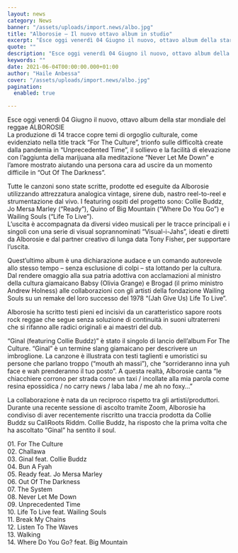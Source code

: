 ```yaml
---
layout: news
category: News
banner: "/assets/uploads/import.news/albo.jpg"
title: "Alborosie – Il nuovo ottavo album in studio"
excerpt: "Esce oggi venerdì 04 Giugno il nuovo, ottavo album della star mondiale del reggae ALBOROSIE La produzione di 14 tracce copre temi di orgoglio culturale, come evidenziato nella title track “For The Culture”, trionfo sulle difficoltà create dalla pandemia in “Unprecedented Time”, il sollievo e la facilità di elevazione con l’aggiunta della marijuana alla meditazione [&hellip"
quote: ""
description: "Esce oggi venerdì 04 Giugno il nuovo, ottavo album della star mondiale del reggae ALBOROSIE La produzione di 14 tracce copre temi di orgoglio culturale, come evidenziato nella title track “For The Culture”, trionfo sulle difficoltà create dalla pandemia in “Unprecedented Time”, il sollievo e la facilità di elevazione con l’aggiunta della marijuana alla meditazione [&hellip"
keywords: ""
date: 2021-06-04T00:00:00.000+01:00
author: "Haile Anbessa"
cover: "/assets/uploads/import.news/albo.jpg"
pagination:
  enabled: true

---
```


Esce oggi venerdì 04 Giugno il nuovo, ottavo album della star mondiale del reggae ALBOROSIE  
La produzione di 14 tracce copre temi di orgoglio culturale, come evidenziato nella title track “For The Culture”, trionfo sulle difficoltà create dalla pandemia in “Unprecedented Time”, il sollievo e la facilità di elevazione con l’aggiunta della marijuana alla meditazione “Never Let Me Down” e l’amore mostrato aiutando una persona cara ad uscire da un momento difficile in “Out Of The Darkness”.

Tutte le canzoni sono state scritte, prodotte ed eseguite da Alborosie utilizzando attrezzatura analogica vintage, sirene dub, nastro reel-to-reel e strumentazione dal vivo. I featuring ospiti del progetto sono: Collie Buddz, Jo Mersa Marley (“Ready”), Quino of Big Mountain (“Where Do You Go”) e Wailing Souls (“Life To Live”).  
L’uscita è accompagnata da diversi video musicali per le tracce principali e i singoli con una serie di visual soprannominati “Visual-i-Jahs”, ideati e diretti da Alborosie e dal partner creativo di lunga data Tony Fisher, per supportare l’uscita.

Quest’ultimo album è una dichiarazione audace e un comando autorevole allo stesso tempo – senza esclusione di colpi – sta lottando per la cultura. Dal rendere omaggio alla sua patria adottiva con acclamazioni al ministro della cultura giamaicano Babsy (Olivia Grange) e Brogad (il primo ministro Andrew Holness) alle collaborazioni con gli artisti della fondazione Wailing Souls su un remake del loro successo del 1978 “(Jah Give Us) Life To Live”.

Alborosie ha scritto testi pieni ed incisivi da un caratteristico sapore roots rock reggae che segue senza soluzione di continuità in suoni ultraterreni che si rifanno alle radici originali e ai maestri del dub.

“Ginal (featuring Collie Buddz)” è stato il singolo di lancio dell’album For The Culture. “Ginal” è un termine slang giamaicano per descrivere un imbroglione. La canzone è illustrata con testi taglienti e umoristici su persone che parlano troppo (“mouth ah massi”), che “sorrideranno inna yuh face e wah prenderanno il tuo posto”. A questa realtà, Alborosie canta “le chiacchiere corrono per strada come un taxi / incollate alla mia parola come resina epossidica / no carry news / laba laba / me ah no foxy…”

La collaborazione è nata da un reciproco rispetto tra gli artisti/produttori. Durante una recente sessione di ascolto tramite Zoom, Alborosie ha condiviso di aver recentemente riscritto una traccia prodotta da Collie Buddz su CaliRoots Riddm. Collie Buddz, ha risposto che la prima volta che ha ascoltato “Ginal” ha sentito il soul.

01\. For The Culture  
02\. Challawa  
03\. Ginal feat. Collie Buddz  
04\. Bun A Fyah  
05\. Ready feat. Jo Mersa Marley  
06\. Out Of The Darkness  
07\. The System  
08\. Never Let Me Down  
09\. Unprecedented Time  
10\. Life To Live feat. Wailing Souls  
11\. Break My Chains  
12\. Listen To The Waves  
13\. Walking  
14\. Where Do You Go? feat. Big Mountain